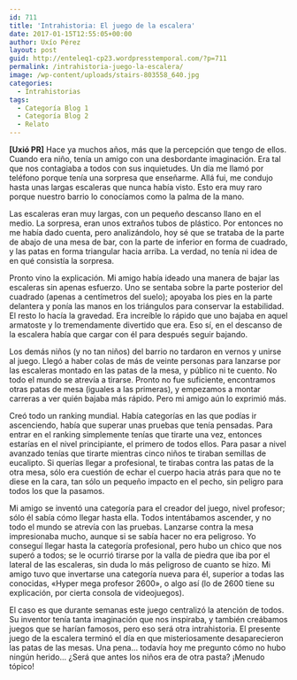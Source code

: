 ```yaml
---
id: 711
title: 'Intrahistoria: El juego de la escalera'
date: 2017-01-15T12:55:05+00:00
author: Uxío Pérez
layout: post
guid: http://enteleq1-cp23.wordpresstemporal.com/?p=711
permalink: /intrahistoria-juego-la-escalera/
image: /wp-content/uploads/stairs-803558_640.jpg
categories:
  - Intrahistorias
tags:
  - Categoría Blog 1
  - Categoría Blog 2
  - Relato
---
```

**[Uxió PR]** Hace ya muchos años, más que la percepción que tengo de ellos. Cuando era niño, tenía un amigo con una desbordante imaginación. Era tal que nos contagiaba a todos con sus inquietudes. Un día me llamó por teléfono porque tenía una sorpresa que enseñarme. Allá fui, me condujo hasta unas largas escaleras que nunca había visto. Esto era muy raro porque nuestro barrio lo conocíamos como la palma de la mano.

Las escaleras eran muy largas, con un pequeño descanso llano en el medio. La sorpresa, eran unos extraños tubos de plástico. Por entonces no me había dado cuenta, pero analizándolo, hoy sé que se trataba de la parte de abajo de una mesa de bar, con la parte de inferior en forma de cuadrado, y las patas en forma triangular hacia arriba. La verdad, no tenía ni idea de en qué consistía la sorpresa.

Pronto vino la explicación. Mi amigo había ideado una manera de bajar las escaleras sin apenas esfuerzo. Uno se sentaba sobre la parte posterior del cuadrado (apenas a centímetros del suelo); apoyaba los pies en la parte delantera y ponía las manos en los triángulos para conservar la estabilidad. El resto lo hacía la gravedad. Era increíble lo rápido que uno bajaba en aquel armatoste y lo tremendamente divertido que era. Eso sí, en el descanso de la escalera había que cargar con él para después seguir bajando.

Los demás niños (y no tan niños) del barrio no tardaron en vernos y unirse al juego. Llegó a haber colas de más de veinte personas para lanzarse por las escaleras montado en las patas de la mesa, y público ni te cuento. No todo el mundo se atrevía a tirarse. Pronto no fue suficiente, encontramos otras patas de mesa (iguales a las primeras), y empezamos a montar carreras a ver quién bajaba más rápido. Pero mi amigo aún lo exprimió más.

Creó todo un ranking mundial. Había categorías en las que podías ir ascenciendo, había que superar unas pruebas que tenía pensadas. Para entrar en el ranking simplemente tenías que tirarte una vez, entonces estarías en el nivel principiante, el primero de todos ellos. Para pasar a nivel avanzado tenías que tirarte mientras cinco niños te tiraban semillas de eucalipto. Si querías llegar a profesional, te tirabas contra las patas de la otra mesa, sólo era cuestión de echar el cuerpo hacia atrás para que no te diese en la cara, tan sólo un pequeño impacto en el pecho, sin peligro para todos los que la pasamos.

Mi amigo se inventó una categoría para el creador del juego, nivel profesor; sólo él sabía cómo llegar hasta ella. Todos intentábamos ascender, y no todo el mundo se atrevía con las pruebas. Lanzarse contra la mesa impresionaba mucho, aunque si se sabía hacer no era peligroso. Yo conseguí llegar hasta la categoría profesional, pero hubo un chico que nos superó a todos; se le ocurrió tirarse por la valla de piedra que iba por el lateral de las escaleras, sin duda lo más peligroso de cuanto se hizo. Mi amigo tuvo que invertarse una categoría nueva para él, superior a todas las conocidas, «Hyper mega profesor 2600», o algo así (lo de 2600 tiene su explicación, por cierta consola de videojuegos).

El caso es que durante semanas este juego centralizó la atención de todos. Su inventor tenía tanta imaginación que nos inspiraba, y también creábamos juegos que se harían famosos, pero eso será otra intrahistoria. El presente juego de la escalera terminó el día en que misteriosamente desaparecieron las patas de las mesas. Una pena&#8230; todavía hoy me pregunto cómo no hubo ningún herido&#8230; ¿Será que antes los niños era de otra pasta? ¡Menudo tópico!